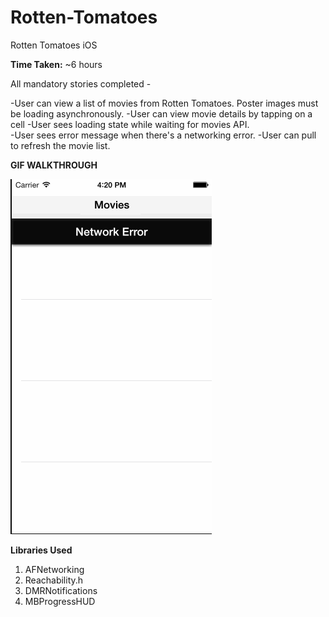Rotten-Tomatoes
===============

Rotten Tomatoes iOS

**Time Taken:** 
~6 hours

All mandatory stories completed -

-User can view a list of movies from Rotten Tomatoes.  Poster images must be loading asynchronously.
-User can view movie details by tapping on a cell
-User sees loading state while waiting for movies API.  
-User sees error message when there's a networking error.
-User can pull to refresh the movie list.


**GIF WALKTHROUGH**

![alt tag](https://raw.githubusercontent.com/harshabn808/Rotten-Tomatoes/master/RottenTomatoes.gif)


**Libraries Used**
1. AFNetworking
2. Reachability.h
3. DMRNotifications
4. MBProgressHUD
